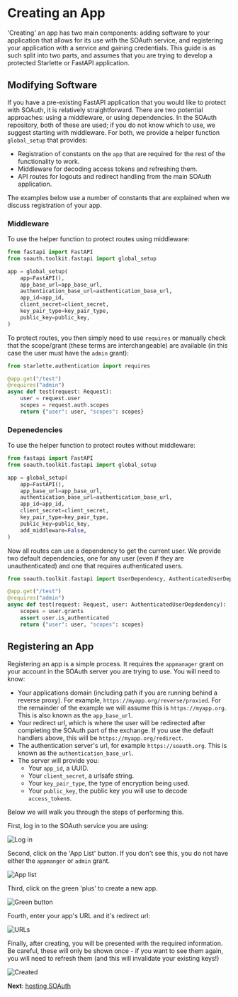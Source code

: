 Creating an App
===============

'Creating' an app has two main components: adding software to your application
that allows for its use with the SOAuth service, and registering your application
with a service and gaining credentials. This guide is as such split into two parts,
and assumes that you are trying to develop a protected Starlette or FastAPI
application.

Modifying Software
------------------

If you have a pre-existing FastAPI application that you would like to protect
with SOAuth, it is relatively straightforward. There are two potential approaches:
using a middleware, or using dependencies. In the SOAuth repository, both of these
are used; if you do not know which to use, we suggest starting with middleware. For
both, we provide a helper function `global_setup` that provides:

- Registration of constants on the `app` that are required for the rest of the
  functionality to work.
- Middleware for decoding access tokens and refreshing them.
- API routes for logouts and redirect handling from the main SOAuth application.

The examples below use a number of constants that are explained when we discuss
registration of your app.

### Middleware

To use the helper function to protect routes using middleware:

```python
from fastapi import FastAPI
from soauth.toolkit.fastapi import global_setup

app = global_setup(
    app=FastAPI(),
    app_base_url=app_base_url,
    authentication_base_url=authentication_base_url,
    app_id=app_id,
    client_secret=client_secret,
    key_pair_type=key_pair_type,
    public_key=public_key,
)
```

To protect routes, you then simply need to use `requires` or manually check
that the scope/grant (these terms are interchangeable) are available (in this case
the user must have the `admin` grant):

```python
from starlette.authentication import requires

@app.get("/test")
@requires("admin")
async def test(request: Request):
    user = request.user
    scopes = request.auth.scopes
    return {"user": user, "scopes": scopes}
```

### Depenedencies

To use the helper function to protect routes without middleware:

```python
from fastapi import FastAPI
from soauth.toolkit.fastapi import global_setup

app = global_setup(
    app=FastAPI(),
    app_base_url=app_base_url,
    authentication_base_url=authentication_base_url,
    app_id=app_id,
    client_secret=client_secret,
    key_pair_type=key_pair_type,
    public_key=public_key,
    add_middleware=False,
)
```

Now all routes can use a dependency to get the current user. We provide
two default dependencies, one for any user (even if they are unauthenticated)
and one that requires authenticated users.

```python
from soauth.toolkit.fastapi import UserDependency, AuthenticatedUserDependency

@app.get("/test")
@requires("admin")
async def test(request: Request, user: AuthenticatedUserDepdendency):
    scopes = user.grants
    assert user.is_authenticated
    return {"user": user, "scopes": scopes}
```

Registering an App
------------------

Registering an app is a simple process. It requires the `appmanager` grant on your
account in the SOAuth server you are trying to use. You will need to know:

- Your applications domain (including path if you are running behind a reverse proxy).
  For example, `https://myapp.org/reverse/proxied`. For the remainder of the example
  we will assume this is `https://myapp.org`. This is also known as the `app_base_url`.
- Your redirect url, which is where the user will be redirected after completing
  the SOAuth part of the exchange. If you use the default handlers above, this
  will be `https://myapp.org/redirect`. 
- The authentication server's url, for example `https://soauth.org`. This is known as
  the `authentication_base_url`.
- The server will provide you:
  + Your `app_id`, a UUID.
  + Your `client_secret`, a urlsafe string.
  + Your `key_pair_type`, the type of encryption being used.
  + Your `public_key`, the public key you will use to decode `access_token`s.

Below we will walk you through the steps of performing this.

First, log in to the SOAuth service you are using:

![Log in](app_create_0.png)

Second, click on the 'App List' button. If you don't see this, you do not have either
the `appmanger` or `admin` grant.

![App list](app_create_1.png)

Third, click on the green 'plus' to create a new app.

![Green button](app_create_2.png)

Fourth, enter your app's URL and it's redirect url:

![URLs](app_create_3.png)

Finally, after creating, you will be presented with the required information. Be careful,
these will only be shown once - if you want to see them again, you will need to refresh them
(and this will invalidate your existing keys!)

![Created](app_create_4.png)

**Next**: [hosting SOAuth](hosting.md)